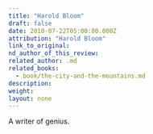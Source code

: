```yaml
---
title: "Harold Bloom"
draft: false
date: 2010-07-22T05:00:00.000Z
attribution: "Harold Bloom"
link_to_original:
nd_author_of_this_review:
related_author: .md
related_books:
  - book/the-city-and-the-mountains.md
description:
weight:
layout: none
---
```

A writer of genius.

